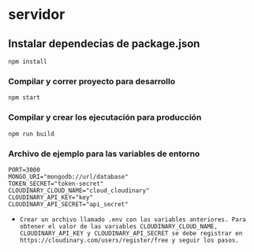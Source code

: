 # servidor

## Instalar dependecias de package.json

```
npm install
```

### Compilar y correr proyecto para desarrollo

```
npm start
```

### Compilar y crear los ejecutación para producción

```
npm run build
```

### Archivo de ejemplo para las variables de entorno

```
PORT=3000
MONGO_URI="mongodb://url/database"
TOKEN_SECRET="token-secret"
CLOUDINARY_CLOUD_NAME="cloud_cloudinary"
CLOUDINARY_API_KEY="key"
CLOUDINARY_API_SECRET="api_secret"
```

- `Crear un archivo llamado .env con las variables anteriores. Para obtener el valor de las variables CLOUDINARY_CLOUD_NAME, CLOUDINARY_API_KEY y CLOUDINARY_API_SECRET se debe registrar en https://cloudinary.com/users/register/free y seguir los pasos.`
